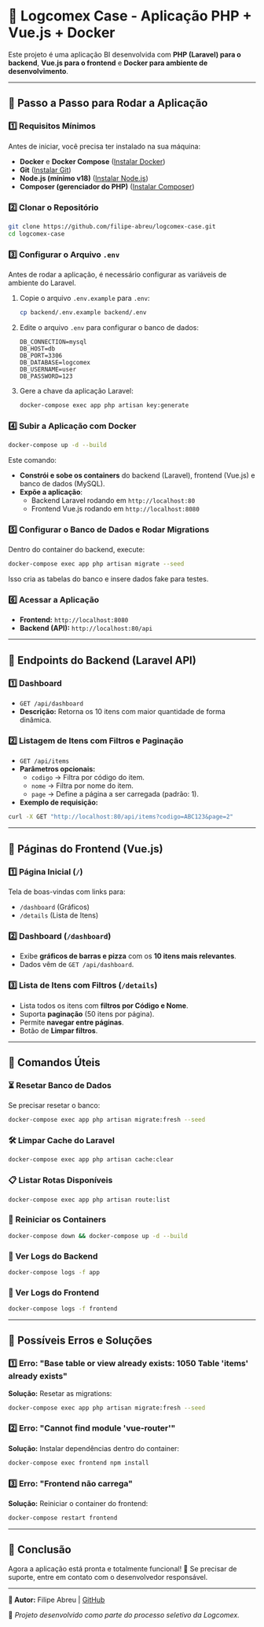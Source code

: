 # **📌 Logcomex Case - Aplicação PHP + Vue.js + Docker**

Este projeto é uma aplicação BI desenvolvida com **PHP (Laravel) para o backend**, **Vue.js para o frontend** e **Docker para ambiente de desenvolvimento**.

---

## **🚀 Passo a Passo para Rodar a Aplicação**

### **1️⃣ Requisitos Mínimos**
Antes de iniciar, você precisa ter instalado na sua máquina:
- **Docker** e **Docker Compose** ([Instalar Docker](https://docs.docker.com/get-docker/))
- **Git** ([Instalar Git](https://git-scm.com/downloads))
- **Node.js (mínimo v18)** ([Instalar Node.js](https://nodejs.org/))
- **Composer (gerenciador do PHP)** ([Instalar Composer](https://getcomposer.org/))

### **2️⃣ Clonar o Repositório**
```bash
git clone https://github.com/filipe-abreu/logcomex-case.git
cd logcomex-case
```

### **3️⃣ Configurar o Arquivo `.env`**
Antes de rodar a aplicação, é necessário configurar as variáveis de ambiente do Laravel.

1. Copie o arquivo `.env.example` para `.env`:
   ```bash
   cp backend/.env.example backend/.env
   ```
2. Edite o arquivo `.env` para configurar o banco de dados:
   ```env
   DB_CONNECTION=mysql
   DB_HOST=db
   DB_PORT=3306
   DB_DATABASE=logcomex
   DB_USERNAME=user
   DB_PASSWORD=123
   ```
3. Gere a chave da aplicação Laravel:
   ```bash
   docker-compose exec app php artisan key:generate
   ```

### **4️⃣ Subir a Aplicação com Docker**
```bash
docker-compose up -d --build
```

Este comando:
- **Constrói e sobe os containers** do backend (Laravel), frontend (Vue.js) e banco de dados (MySQL).
- **Expõe a aplicação**:
  - Backend Laravel rodando em `http://localhost:80`
  - Frontend Vue.js rodando em `http://localhost:8080`

### **5️⃣ Configurar o Banco de Dados e Rodar Migrations**
Dentro do container do backend, execute:
```bash
docker-compose exec app php artisan migrate --seed
```
Isso cria as tabelas do banco e insere dados fake para testes.

### **6️⃣ Acessar a Aplicação**
- **Frontend:** `http://localhost:8080`
- **Backend (API):** `http://localhost:80/api`

---

## **📌 Endpoints do Backend (Laravel API)**

### **1️⃣ Dashboard**
- `GET /api/dashboard`
- **Descrição:** Retorna os 10 itens com maior quantidade de forma dinâmica.

### **2️⃣ Listagem de Itens com Filtros e Paginação**
- `GET /api/items`
- **Parâmetros opcionais:**
  - `codigo` → Filtra por código do item.
  - `nome` → Filtra por nome do item.
  - `page` → Define a página a ser carregada (padrão: 1).
- **Exemplo de requisição:**
```bash
curl -X GET "http://localhost:80/api/items?codigo=ABC123&page=2"
```

---

## **📌 Páginas do Frontend (Vue.js)**

### **1️⃣ Página Inicial** (`/`)
Tela de boas-vindas com links para:
- `/dashboard` (Gráficos)
- `/details` (Lista de Itens)

### **2️⃣ Dashboard** (`/dashboard`)
- Exibe **gráficos de barras e pizza** com os **10 itens mais relevantes**.
- Dados vêm de `GET /api/dashboard`.

### **3️⃣ Lista de Itens com Filtros** (`/details`)
- Lista todos os itens com **filtros por Código e Nome**.
- Suporta **paginação** (50 itens por página).
- Permite **navegar entre páginas**.
- Botão de **Limpar filtros**.

---

## **📌 Comandos Úteis**

### **⏳ Resetar Banco de Dados**
Se precisar resetar o banco:
```bash
docker-compose exec app php artisan migrate:fresh --seed
```

### **🛠️ Limpar Cache do Laravel**
```bash
docker-compose exec app php artisan cache:clear
```

### **📋 Listar Rotas Disponíveis**
```bash
docker-compose exec app php artisan route:list
```

### **🐳 Reiniciar os Containers**
```bash
docker-compose down && docker-compose up -d --build
```

### **📝 Ver Logs do Backend**
```bash
docker-compose logs -f app
```

### **📝 Ver Logs do Frontend**
```bash
docker-compose logs -f frontend
```

---

## **🛑 Possíveis Erros e Soluções**

### **1️⃣ Erro: "Base table or view already exists: 1050 Table 'items' already exists"**
**Solução:** Resetar as migrations:
```bash
docker-compose exec app php artisan migrate:fresh --seed
```

### **2️⃣ Erro: "Cannot find module 'vue-router'"**
**Solução:** Instalar dependências dentro do container:
```bash
docker-compose exec frontend npm install
```

### **3️⃣ Erro: "Frontend não carrega"**
**Solução:** Reiniciar o container do frontend:
```bash
docker-compose restart frontend
```

---

## **🎉 Conclusão**
Agora a aplicação está pronta e totalmente funcional! 🚀
Se precisar de suporte, entre em contato com o desenvolvedor responsável.

---

**📌 Autor:** Filipe Abreu | [GitHub](https://github.com/filipe-abreu)

🚀 _Projeto desenvolvido como parte do processo seletivo da Logcomex._


